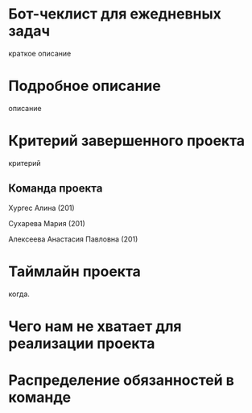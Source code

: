 # Бот-чеклист для ежедневных задач
краткое описание
# Подробное описание
описание
# Критерий завершенного проекта
критерий
## Команда проекта
Хургес Алина (201)  

Сухарева Мария (201)  

Алексеева Анастасия Павловна (201)
# Таймлайн проекта
когда.
# Чего нам не хватает для реализации проекта
# Распределение обязанностей в команде
